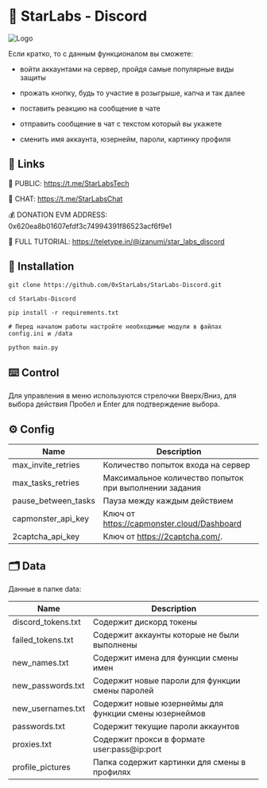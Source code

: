 # 🤩 StarLabs - Discord 

![Logo](https://i.postimg.cc/rpLrDXrr/8e4fafbd-9319-4653-9f5a-fdf0f84974e7.png)

Если кратко, то с данным функционалом вы сможете: 

- войти аккаунтами на сервер, пройдя самые популярные виды защиты

- прожать кнопку, будь то участие в розыгрыше, капча и так далее

- поставить реакцию на сообщение в чате

- отправить сообщение в чат с текстом который вы укажете

- сменить имя аккаунта, юзернейм, пароли, картинку профиля

## 🔗 Links

🔔 PUBLIC: https://t.me/StarLabsTech

💬 CHAT: https://t.me/StarLabsChat

💰 DONATION EVM ADDRESS: 0x620ea8b01607efdf3c74994391f86523acf6f9e1

📖 FULL TUTORIAL: https://teletype.in/@izanumi/star_labs_discord

## 🚀 Installation
```
git clone https://github.com/0xStarLabs/StarLabs-Discord.git

cd StarLabs-Discord

pip install -r requirements.txt

# Перед началом работы настройте необходимые модули в файлах config.ini и /data

python main.py
```

## ⌨️ Control

Для управления в меню используются стрелочки Вверх/Вниз, для выбора действия Пробел и Enter для подтверждение выбора.

## ⚙️ Config

| Name | Description |
| --- | --- |
| max_invite_retries | Количество попыток входа на сервер |
| max_tasks_retries | Максимальное количество попыток при выполнении задания |
| pause_between_tasks | Пауза между каждым действием |
| capmonster_api_key | Ключ от https://capmonster.cloud/Dashboard |
| 2captcha_api_key | Ключ от https://2captcha.com/. |



## 🗂️ Data

Данные в папке data:

| Name | Description |
| --- | --- |
| discord_tokens.txt | Содержит дискорд токены |
| failed_tokens.txt | Содержит аккаунты которые не были выполнены |
| new_names.txt | Содержит имена для функции смены имен |
| new_passwords.txt | Содержит новые пароли для функции смены паролей |
| new_usernames.txt | Содержит новые юзернеймы для функции смены юзернеймов |
| passwords.txt | Содержит текущие пароли аккаунтов |
| proxies.txt | Содержит прокси в формате user:pass@ip:port |
| profile_pictures | Папка содержит картинки для смены в профилях |
